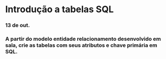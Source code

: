 # Introdução a tabelas SQL
### 13 de out.
### A partir do modelo entidade relacionamento desenvolvido em sala, crie as tabelas com seus atributos e chave primária em SQL.
